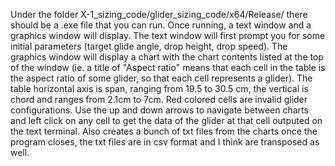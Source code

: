 Under the folder X-1_sizing_code/glider_sizing_code/x64/Release/ there should be a .exe file that you can run. Once running, a text window and a graphics window will display. The text window will first prompt you for some initial parameters (target glide angle, drop height, drop speed). The graphics window will display a chart with the chart contents listed at the top of the window (ie. a title of "Aspect ratio" means that each cell in the table is the aspect ratio of some glider, so that each cell represents a glider). The table horizontal axis is span, ranging from 19.5 to 30.5 cm, the vertical is chord and ranges from 2.1cm to 7cm. Red colored cells are invalid glider configurations. Use the up and down arrows to navigate between charts and left click on any cell to get the data of the glider at that cell outputed on the text terminal. Also creates a bunch of txt files from the charts once the program closes, the txt files are in csv format and I think are transposed as well. 

